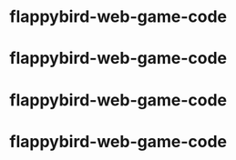 # flappybird-web-game-code
# flappybird-web-game-code
# flappybird-web-game-code
# flappybird-web-game-code
